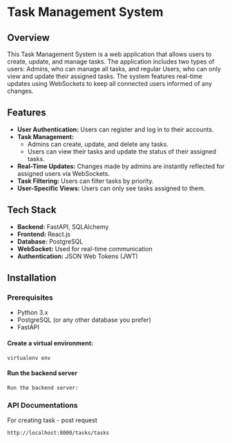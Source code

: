 # Task Management System

## Overview

This Task Management System is a web application that allows users to create, update, and manage tasks. The application includes two types of users: Admins, who can manage all tasks, and regular Users, who can only view and update their assigned tasks. The system features real-time updates using WebSockets to keep all connected users informed of any changes.

## Features

- **User Authentication:** Users can register and log in to their accounts.
- **Task Management:** 
  - Admins can create, update, and delete any tasks.
  - Users can view their tasks and update the status of their assigned tasks.
- **Real-Time Updates:** Changes made by admins are instantly reflected for assigned users via WebSockets.
- **Task Filtering:** Users can filter tasks by priority.
- **User-Specific Views:** Users can only see tasks assigned to them.

## Tech Stack

- **Backend:** FastAPI, SQLAlchemy
- **Frontend:** React.js
- **Database:** PostgreSQL
- **WebSocket:** Used for real-time communication
- **Authentication:** JSON Web Tokens (JWT)

## Installation

### Prerequisites

- Python 3.x
- PostgreSQL (or any other database you prefer)
- FastAPI

#### Create a virtual environment:
```
virtualenv env
```
#### Run the backend server
```
Run the backend server:
```
### API Documentations
For creating task - post request
```
http://localhost:8000/tasks/tasks
```
